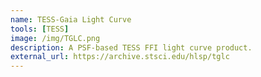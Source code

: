```yaml
---
name: TESS-Gaia Light Curve
tools: [TESS]
image: /img/TGLC.png
description: A PSF-based TESS FFI light curve product. 
external_url: https://archive.stsci.edu/hlsp/tglc
---
```

